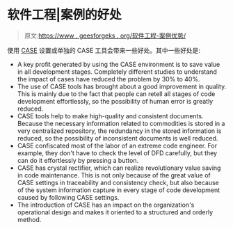 # 软件工程|案例的好处

> 原文:[https://www . geesforgeks . org/软件工程-案例优势/](https://www.geeksforgeeks.org/software-engineering-benefits-of-case/)

使用 [CASE](https://www.geeksforgeeks.org/computer-aided-software-engineering-case/) 设置或单独的 CASE 工具会带来一些好处。其中一些好处是:

*   A key profit generated by using the CASE environment is to save value in all development stages. Completely different studies to understand the impact of cases have reduced the problem by 30% to 40%.
*   The use of CASE tools has brought about a good improvement in quality. This is mainly due to the fact that people can retell all stages of code development effortlessly, so the possibility of human error is greatly reduced.
*   CASE tools help to make high-quality and consistent documents. Because the necessary information related to commodities is stored in a very centralized repository, the redundancy in the stored information is reduced, so the possibility of inconsistent documents is well reduced.
*   CASE confiscated most of the labor of an extreme code engineer. For example, they don't have to check the level of DFD carefully, but they can do it effortlessly by pressing a button.
*   CASE has crystal rectifier, which can realize revolutionary value saving in code maintenance. This is not only because of the great value of CASE settings in traceability and consistency check, but also because of the system information capture in every stage of code development caused by following CASE settings.
*   The introduction of CASE has an impact on the organization's operational design and makes it oriented to a structured and orderly method.